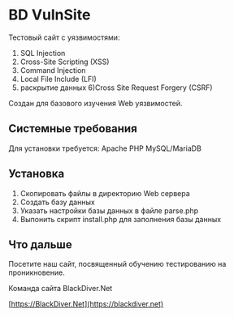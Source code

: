 BD VulnSite
==============
Тестовый сайт с уязвимостями:
1) SQL Injection
2) Cross-Site Scripting (XSS)
3) Command Injection
4) Local File Include (LFI)
5) раскрытие данных
6)Сross Site Request Forgery (CSRF)

Создан для базового изучения Web уязвимостей.

Системные требования
--------------------
Для установки требуется: 
Apache
PHP
MySQL/MariaDB

Установка
---------
1) Скопировать файлы в директорию Web сервера
2) Создать базу данных
3) Указать настройки базы данных в файле parse.php
4) Выпонить скрипт install.php для заполнения базы данных

Что дальше
----------
Посетите наш сайт, посвященный обучению тестированию на проникновение.

Команда сайта BlackDiver.Net

[https://BlackDiver.Net](https://blackdiver.net)
